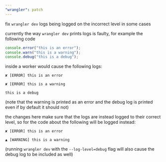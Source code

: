 ```yaml
---
"wrangler": patch
---
```


fix `wrangler dev` logs being logged on the incorrect level in some cases

currently the way `wrangler dev` prints logs is faulty, for example the following code

```js
console.error("this is an error");
console.warn("this is a warning");
console.debug("this is a debug");
```

inside a worker would cause the following logs:

```text
✘ [ERROR] this is an error

✘ [ERROR] this is a warning

this is a debug
```

(note that the warning is printed as an error and the debug log is printed even if by default it should not)

the changes here make sure that the logs are instead logged to their correct level, so for the code about the following will be logged instead:

```text
✘ [ERROR] this is an error

▲ [WARNING] this is a warning
```

(running `wrangler dev` with the `--log-level=debug` flag will also cause the debug log to be included as well)
